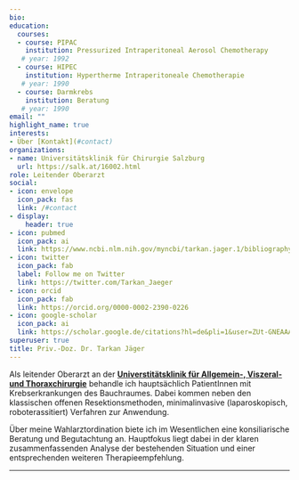 ```yaml
---
bio: 
education:
  courses:
  - course: PIPAC
    institution: Pressurized Intraperitoneal Aerosol Chemotherapy
   # year: 1992
  - course: HIPEC
    institution: Hypertherme Intraperitoneale Chemotherapie
   # year: 1990
  - course: Darmkrebs
    institution: Beratung
   # year: 1990
email: ""
highlight_name: true
interests:
- Über [Kontakt](#contact)
organizations:
- name: Universitätsklinik für Chirurgie Salzburg
  url: https://salk.at/16002.html
role: Leitender Oberarzt
social:
- icon: envelope
  icon_pack: fas
  link: /#contact
- display:
    header: true
- icon: pubmed
  icon_pack: ai
  link: https://www.ncbi.nlm.nih.gov/myncbi/tarkan.jager.1/bibliography/public/
- icon: twitter
  icon_pack: fab
  label: Follow me on Twitter
  link: https://twitter.com/Tarkan_Jaeger
- icon: orcid
  icon_pack: fab
  link: https://orcid.org/0000-0002-2390-0226
- icon: google-scholar
  icon_pack: ai
  link: https://scholar.google.de/citations?hl=de&pli=1&user=ZUt-GNEAAAAJ
superuser: true
title: Priv.-Doz. Dr. Tarkan Jäger
---
```


Als leitender Oberarzt an der [**Universtitätsklinik für Allgemein-, Viszeral- und Thoraxchirurgie**](//salk.at/16002.html) behandle ich hauptsächlich PatientInnen mit Krebserkrankungen des Bauchraumes. Dabei kommen neben den klassischen offenen Resektionsmethoden, minimalinvasive (laparoskopisch, roboterassitiert) Verfahren zur Anwendung.

Über meine Wahlarztordination biete ich im Wesentlichen eine konsiliarische Beratung und Begutachtung an. Hauptfokus liegt dabei in der klaren zusammenfassenden Analyse der bestehenden Situation und einer entsprechenden weiteren Therapieempfehlung.

***

<!-- {{< icon name="download" pack="fas" >}} Download my {{< staticref "uploads/resume.pdf" "newtab" >}}resumé{{< /staticref >}}. -->
